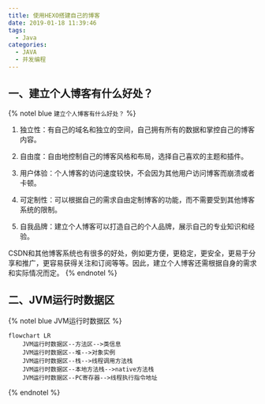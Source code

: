 ```yaml
---
title: 使用HEXO搭建自己的博客
date: 2019-01-18 11:39:46
tags:
  - Java
categories:
  - JAVA
  - 并发编程
---
```


[^_^]: # (介绍建立个人博客的优势。)

## 一、建立个人博客有什么好处？

{% notel blue `建立个人博客有什么好处？` %}

1. 独立性：有自己的域名和独立的空间，自己拥有所有的数据和掌控自己的博客内容。

2. 自由度：自由地控制自己的博客风格和布局，选择自己喜欢的主题和插件。

3. 用户体验：个人博客的访问速度较快，不会因为其他用户访问博客而崩溃或者卡顿。

4. 可定制性：可以根据自己的需求自由定制博客的功能，而不需要受到其他博客系统的限制。

5. 自我品牌：建立个人博客可以打造自己的个人品牌，展示自己的专业知识和经验。

CSDN和其他博客系统也有很多的好处，例如更方便，更稳定，更安全，更易于分享和推广，更容易获得关注和订阅等等。因此，建立个人博客还需根据自身的需求和实际情况而定。
{% endnotel %}

[^_^]: # (JVM运行时数据区)

## 二、JVM运行时数据区

{% notel blue JVM运行时数据区 %}

```mermaid
flowchart LR
    JVM运行时数据区--方法区-->类信息
    JVM运行时数据区--堆-->对象实例
    JVM运行时数据区--栈-->线程调用方法栈
    JVM运行时数据区--本地方法栈-->native方法栈
    JVM运行时数据区--PC寄存器-->线程执行指令地址
```
{% endnotel %}
